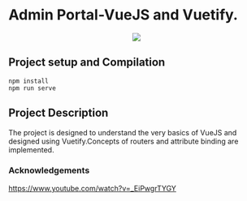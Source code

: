 # Admin Portal-VueJS and Vuetify.
<p align="center">
  <img src="https://user-images.githubusercontent.com/29493186/175530472-bb816361-d4f3-488a-b5eb-900832e53326.png" />
</p
  

## 
## Project setup and Compilation
```
npm install
npm run serve
```
  ## Project Description
The project is designed to understand the very basics of VueJS and designed using Vuetify.Concepts of routers and attribute binding are implemented.
### Acknowledgements
  
  https://www.youtube.com/watch?v=_EiPwgrTYGY

